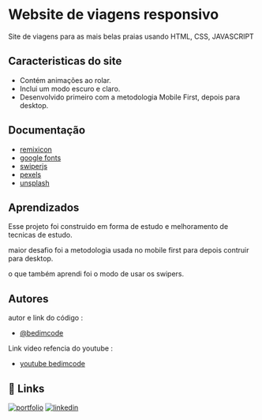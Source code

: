 # Website de viagens responsivo

Site de viagens para as mais belas praias usando HTML, CSS, JAVASCRIPT



## Caracteristicas do site

- Contém animações ao rolar.
- Inclui um modo escuro e claro.
- Desenvolvido primeiro com a metodologia Mobile First, depois para desktop.


## Documentação

- [remixicon](https://remixicon.com/)
- [google fonts](https://fonts.google.com/)
- [swiperjs](https://swiperjs.com/)
- [pexels](https://www.pexels.com/)
- [unsplash](https://unsplash.com/)

## Aprendizados

Esse projeto foi construido em forma de estudo e melhoramento de tecnicas de estudo.

maior desafio foi a metodologia usada no mobile first para depois contruir para desktop.

o que também aprendi foi o modo de usar os swipers.


## Autores

autor e link do código :
- [@bedimcode](https://github.com/bedimcode/responsive-travel-website)

Link video refencia do youtube :
- [youtube bedimcode](https://www.youtube.com/watch?v=YzRDHxbw1RU)


## 🔗 Links
[![portfolio](https://img.shields.io/badge/my_portfolio-000?style=for-the-badge&logo=ko-fi&logoColor=white)](https://github.com/Tariqassis)
[![linkedin](https://img.shields.io/badge/linkedin-0A66C2?style=for-the-badge&logo=linkedin&logoColor=white)](https://www.linkedin.com/in/tariq-assis/)
